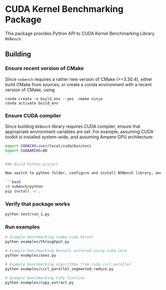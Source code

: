 # CUDA Kernel Benchmarking Package

This package provides Python API to CUDA Kernel Benchmarking Library `NVBench`.

## Building

### Ensure recent version of CMake

Since `nvbench` requires a rather new version of CMake (>=3.30.4), either build CMake from sources, or create a conda environment with a recent version of CMake, using

```
conda create -n build_env --yes  cmake ninja
conda activate build_env
```

### Ensure CUDA compiler

Since building `NVBench` library requires CUDA compiler, ensure that appropriate environment variables
are set. For example, assuming CUDA toolkit is installed system-wide, and assuming Ampere GPU architecture:

```bash
export CUDACXX=/usr/local/cuda/bin/nvcc
export CUDAARCHS=86
``

### Build Python project

Now switch to python folder, configure and install NVBench library, and install the package in editable mode:

```bash
cd nvbench/python
pip install -e .
```

### Verify that package works

```bash
python test/run_1.py
```

### Run examples

```bash
# Example benchmarking numba.cuda kernel
python examples/throughput.py
```

```bash
# Example benchmarking kernels authored using cuda.core
python examples/axes.py
```

```bash
# Example benchmarking algorithms from cuda.cccl.parallel
python examples/cccl_parallel_segmented_reduce.py
```

```bash
# Example benchmarking CuPy function
python examples/cupy_extract.py
```
